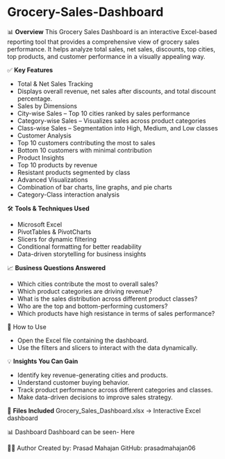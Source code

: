 # Grocery-Sales-Dashboard
📊 **Overview**
This Grocery Sales Dashboard is an interactive Excel-based reporting tool that provides a comprehensive view of grocery sales performance. It helps analyze total sales, net sales, discounts, top cities, top products, and customer performance in a visually appealing way.

✅ **Key Features**
- Total & Net Sales Tracking
- Displays overall revenue, net sales after discounts, and total discount percentage.
- Sales by Dimensions
- City-wise Sales – Top 10 cities ranked by sales performance
- Category-wise Sales – Visualizes sales across product categories
- Class-wise Sales – Segmentation into High, Medium, and Low classes
- Customer Analysis
- Top 10 customers contributing the most to sales
- Bottom 10 customers with minimal contribution
- Product Insights
- Top 10 products by revenue
- Resistant products segmented by class
- Advanced Visualizations
- Combination of bar charts, line graphs, and pie charts
- Category-Class interaction analysis

🛠️ **Tools & Techniques Used**
- Microsoft Excel
- PivotTables & PivotCharts
- Slicers for dynamic filtering
- Conditional formatting for better readability
- Data-driven storytelling for business insights

📈 **Business Questions Answered**
- Which cities contribute the most to overall sales?
- Which product categories are driving revenue?
- What is the sales distribution across different product classes?
- Who are the top and bottom-performing customers?
- Which products have high resistance in terms of sales performance?

🔄 How to Use
- Open the Excel file containing the dashboard.
- Use the filters and slicers to interact with the data dynamically.

💡 **Insights You Can Gain**
- Identify key revenue-generating cities and products.
- Understand customer buying behavior.
- Track product performance across different categories and classes.
- Make data-driven decisions to improve sales strategy.

📂 **Files Included**
Grocery_Sales_Dashboard.xlsx → Interactive Excel dashboard

📊 Dashboard Dashboard can be seen- Here

🙋‍♂️ Author
Created by: Prasad Mahajan
GitHub: prasadmahajan06

